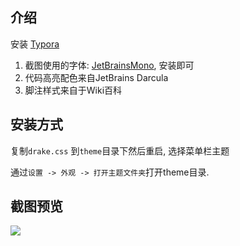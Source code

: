 ## 介绍

安装 [Typora](https://typora.io/)


1. 截图使用的字体: [JetBrainsMono](https://www.jetbrains.com/lp/mono/), 安装即可
2. 代码高亮配色来自JetBrains Darcula
3. 脚注样式来自于Wiki百科





## 安装方式

复制`drake.css` 到`theme`目录下然后重启, 选择菜单栏主题

通过`设置 -> 外观 -> 打开主题文件夹`打开theme目录.

## 截图预览

![](https://tva1.sinaimg.cn/large/00831rSTgy1gd8t3vuc87j30u013ldog.jpg)

